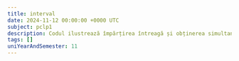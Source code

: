 ```yaml
---
title: interval
date: 2024-11-12 00:00:00 +0000 UTC
subject: pclp1
description: Codul ilustrează împărțirea întreagă și obținerea simultană a câtului (`quot`) și restului (`rem`) utilizând funcția `div()` și structura `div_t`. Acestea eficientizează manipularea rezultatelor operației de împărțire.
tags: []
uniYearAndSemester: 11
---
```


